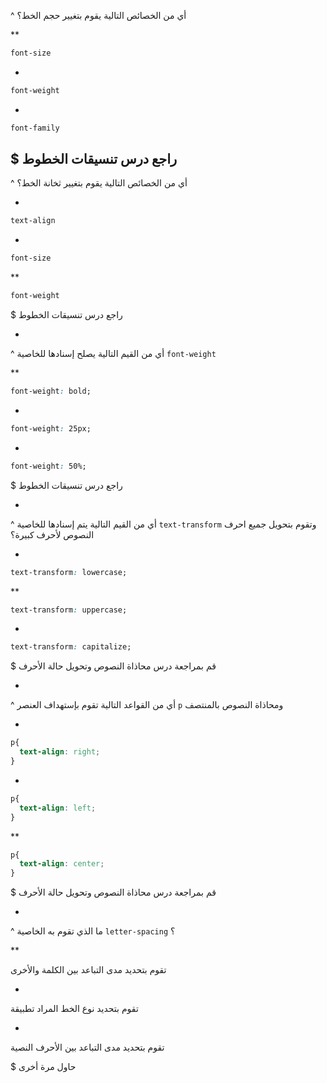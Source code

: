 ^  أي من الخصائص التالية يقوم بتغيير حجم الخط؟

**

```css
font-size
```

*

```css
font-weight
```

*

```css
font-family
```

$  راجع درس تنسيقات الخطوط
-

^ أي من الخصائص التالية يقوم بتغيير ثخانة الخط؟


*

```css
text-align
```

*

```css
font-size
```

**

```css
font-weight
```


$ راجع درس تنسيقات الخطوط


-

^ أي من القيم التالية يصلح إسنادها للخاصية `font-weight`


**

```css
font-weight: bold;
```

*

```css
font-weight: 25px;
```

*

```css
font-weight: 50%;
```



$ راجع درس تنسيقات الخطوط

-

^ أي من القيم التالية يتم إسنادها للخاصية `text-transform` وتقوم بتحويل جميع احرف النصوص لأحرف كبيرة؟ 

*

```css
text-transform: lowercase;
```

**

```css
text-transform: uppercase;
```

*

```css
text-transform: capitalize;
```

$ قم بمراجعة درس محاذاة النصوص وتحويل حالة الأحرف

-

^ أي من القواعد التالية تقوم بإستهداف العنصر `p` ومحاذاة النصوص بالمنتصف


*

```css
p{
  text-align: right;
}
```

*
```css
p{
  text-align: left;
}
```

**
```css
p{
  text-align: center;
}
```

$ قم بمراجعة درس محاذاة النصوص وتحويل حالة الأحرف

-

^ ما الذي تقوم به الخاصية `letter-spacing` ؟


**

تقوم بتحديد مدى التباعد بين الكلمة والأخرى

*

تقوم بتحديد نوع الخط المراد تطبيقة


*

تقوم بتحديد مدى التباعد بين الأحرف النصية



$ حاول مرة أخرى